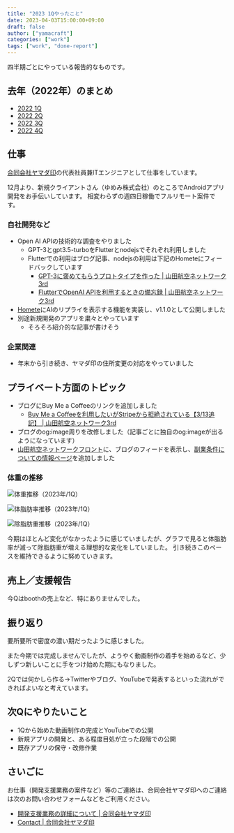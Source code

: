 ```yaml
---
title: "2023 1Qやったこと"
date: 2023-04-03T15:00:00+09:00
draft: false
author: ["yamacraft"]
categories: ["work"]
tags: ["work", "done-report"]
---
```


四半期ごとにやっている報告的なものです。

## 去年（2022年）のまとめ

* [2022 1Q](/note/yamacraft-2022-1q-done/)
* [2022 2Q](/note/yamacraft-2022-2q-done/)
* [2022 3Q](/note/yamacraft-2022-3q-done/)
* [2022 4Q](/note/yamacraft-2022-4q-done/)

## 仕事

[合同会社ヤマダ印](https://yamadajirushi.co.jp/)の代表社員兼ITエンジニアとして仕事をしています。

12月より、新規クライアントさん（ゆめみ株式会社）のところでAndroidアプリ開発をお手伝いしています。
相変わらずの週四日稼働でフルリモート案件です。

### 自社開発など

* Open AI APIの技術的な調査をやりました
  * GPT-3とgpt3.5-turboをFlutterとnodejsでそれぞれ利用しました
  * Flutterでの利用はブログ記事、nodejsの利用は下記のHometeにフィードバックしています
    * [GPT\-3に褒めてもらうプロトタイプを作った \| 山田航空ネットワーク3rd](/note/create-homete-yo-v1/)
    * [FlutterでOpenAI APIを利用するときの備忘録 \| 山田航空ネットワーク3rd](/note/using-openai-with-flutter/)
* [Homete](https://homete.yamaglo.jp/)にAIのリプライを表示する機能を実装し、v1.1.0として公開しました
* 別途新規開発のアプリを粛々とやっています
  * そろそろ紹介的な記事が書けそう

### 企業関連

* 年末から引き続き、ヤマダ印の住所変更の対応をやっていました

## プライベート方面のトピック

* ブログにBuy Me a Coffeeのリンクを追加しました
  * [Buy Me a Coffeeを利用したいがStripeから拒絶されている【3/13追記】 \| 山田航空ネットワーク3rd](/note/sad-for-rejected-from-stripe/)
* ブログのog:image周りを改修しました（記事ごとに独自のog:imageが出るようになっています）
* [山田航空ネットワークフロント](https://yamacraft.github.io/)に、ブログのフィードを表示し、[副業条件についての情報ページ](https://yamacraft.github.io/detail-second-job/)を追加しました

### 体重の推移

![体重推移（2023年/1Q）](/note/image/yamacraft-2023-1q-done/year_chart_weight.png)

![体脂肪率推移（2023年/1Q）](/note/image/yamacraft-2023-1q-done/year_chart_bfp.png)

![除脂肪重推移（2023年/1Q）](/note/image/yamacraft-2023-1q-done/year_chart_lbm.png)

今期はほとんど変化がなかったように感じていましたが、グラフで見ると体脂肪率が減って除脂肪重が増える理想的な変化をしていました。
引き続きこのペースを維持できるように努めていきます。

## 売上／支援報告

今Qはboothの売上など、特にありませんでした。

## 振り返り

要所要所で密度の濃い期だったように感じました。

また今期では完成しませんでしたが、ようやく動画制作の着手を始めるなど、少しずつ新しいことに手をつけ始めた期にもなりました。

2Qでは何かしら作る→Twitterやブログ、YouTubeで発表するといった流れができればよいなと考えています。

## 次Qにやりたいこと

* 1Qから始めた動画制作の完成とYouTubeでの公開
* 新規アプリの開発と、ある程度目処が立った段階での公開
* 既存アプリの保守・改修作業

## さいごに

お仕事（開発支援業務の案件など）等のご連絡は、合同会社ヤマダ印へのご連絡は次のお問い合わせフォームなどをご利用ください。

* [開発支援業務の詳細について \| 合同会社ヤマダ印](https://yamadajirushi.co.jp/development-support-detail/)
* [Contact \| 合同会社ヤマダ印](https://yamadajirushi.co.jp/contact/)
